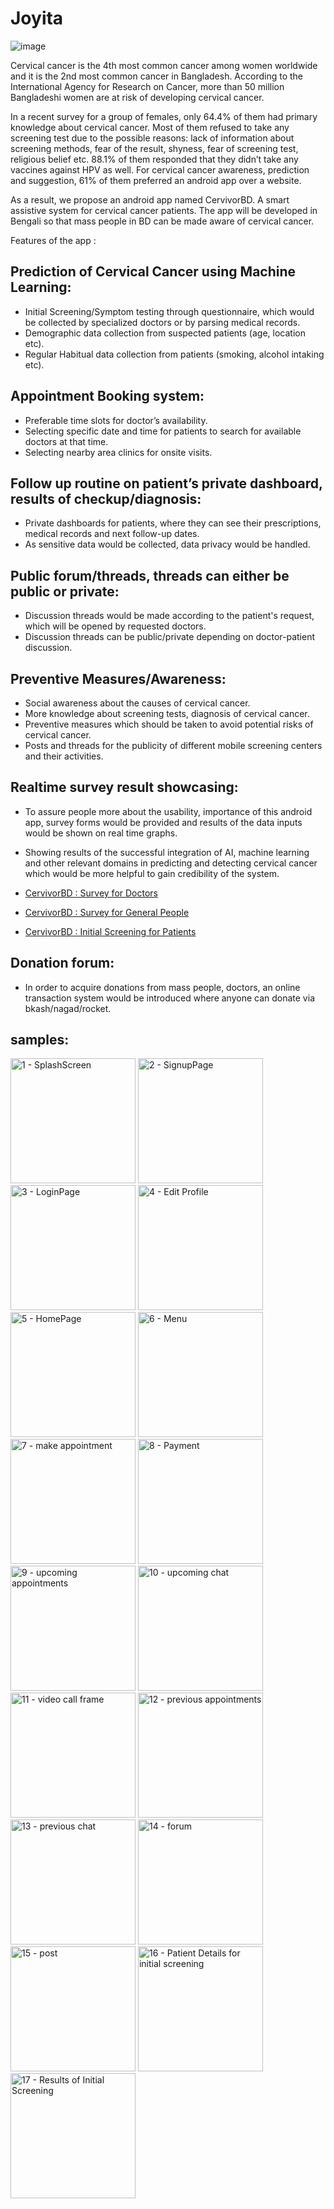 # Joyita
![image](https://user-images.githubusercontent.com/59027621/168407646-9de83d16-4e1e-42ec-b125-1453c9eb9063.png)

Cervical cancer is the 4th most common cancer among women worldwide and it is the 2nd most common cancer in Bangladesh. According to the International Agency for Research on Cancer, more than 50 million Bangladeshi women are at risk of developing cervical cancer.

In a recent survey for a group of females, only 64.4% of them had primary knowledge about cervical cancer. Most of them refused to take any screening test due to the possible reasons: lack of information about screening methods, fear of the result, shyness, fear of screening test, religious belief etc. 88.1% of them responded that they didn’t take any vaccines against HPV as well. For cervical cancer awareness, prediction and suggestion, 61% of them preferred an android app over a website.

As a result, we propose an android app named CervivorBD. A smart assistive system for cervical cancer patients. The app will be  developed in Bengali so that mass people in BD can be made aware of cervical cancer.

Features of the app :

## Prediction of Cervical Cancer using Machine Learning:
- Initial Screening/Symptom testing through questionnaire, which would be collected by specialized doctors or by parsing medical records.
- Demographic data collection from suspected patients (age, location etc).
- Regular Habitual data collection from patients (smoking, alcohol intaking etc).
 
## Appointment Booking system:
- Preferable time slots for doctor’s availability.
- Selecting specific date and time for patients to search for available doctors at that time.
- Selecting nearby area clinics for onsite visits.

## Follow up routine on patient’s private dashboard, results of checkup/diagnosis:
- Private dashboards for patients, where they can see their prescriptions, medical records and next follow-up dates.
- As sensitive data would be collected, data privacy would be handled.
 
## Public forum/threads, threads can either be public or private:
- Discussion threads would be made according to the patient's request, which will be opened by requested doctors.
- Discussion threads can be public/private depending on doctor-patient discussion.

## Preventive Measures/Awareness:
- Social awareness about the causes of cervical cancer.
- More knowledge about screening tests, diagnosis of cervical cancer.
- Preventive measures which should be taken to avoid potential risks of cervical cancer.
- Posts and threads for the publicity of different mobile screening centers and their activities. 

## Realtime survey result showcasing:
- To assure people more about the usability, importance of this android app, survey forms would be provided and results of the data inputs would be shown on real time graphs. 
- Showing results of the successful integration of AI, machine learning and other relevant domains in predicting and detecting cervical cancer which would be more helpful to gain credibility of the system.

- [CervivorBD : Survey for Doctors](https://forms.gle/fF53Cqug9EtVnhDw9)
- [CervivorBD : Survey for General People](https://forms.gle/z8DA8W6dkfm31LWu5)
- [CervivorBD : Initial Screening for Patients](https://forms.gle/HAAsupmkorKREZN37)

## Donation forum:
- In order to acquire donations from mass people, doctors, an online transaction system would be introduced where anyone can donate via bkash/nagad/rocket.

## samples:
<img width="200" alt="1 - SplashScreen" src="https://user-images.githubusercontent.com/59027621/168407415-e87c7724-05a4-47c7-9e29-c6770a45ea9b.png"> <img width="200" alt="2 - SignupPage" src="https://user-images.githubusercontent.com/59027621/168407416-e306f6e6-7fa1-4f86-8df0-b636c47c6381.png"> <img width="200" alt="3 - LoginPage" src="https://user-images.githubusercontent.com/59027621/168407385-16386b86-ab80-4edb-907d-6c5272bfb772.png"> <img width="200" alt="4 - Edit Profile" src="https://user-images.githubusercontent.com/59027621/168407387-f9f44dd9-4b52-46dd-b527-034addfc2318.png"> <img width="200" alt="5 - HomePage" src="https://user-images.githubusercontent.com/59027621/168407390-c878d29b-01d8-47b7-804c-ab4553f329d0.png"> <img width="200" alt="6 - Menu" src="https://user-images.githubusercontent.com/59027621/168407392-eca9549c-c6b1-4826-8db8-3b59f5cb3bb7.png"> <img width="200" alt="7 - make appointment" src="https://user-images.githubusercontent.com/59027621/168407393-bc55283a-fafc-4327-99cc-a2fb7890bf18.png"> <img width="200" alt="8 - Payment" src="https://user-images.githubusercontent.com/59027621/168407395-5fc11f47-3883-4fc6-a40a-1ce66e9c225d.png"> <img width="200" alt="9 - upcoming appointments" src="https://user-images.githubusercontent.com/59027621/168407398-49f8ebb9-47f0-4374-9eb2-67f9c6a65cd3.png"> <img width="200" alt="10 - upcoming chat" src="https://user-images.githubusercontent.com/59027621/168407400-aa411b1a-79aa-476e-a01c-65fd006e783c.png"> <img width="200" alt="11 - video call frame" src="https://user-images.githubusercontent.com/59027621/168407401-e82430cc-2214-449d-b8c8-b15cc249b12b.png"> <img width="200" alt="12 - previous appointments" src="https://user-images.githubusercontent.com/59027621/168407403-dfebfd41-5b64-485d-be24-48f88b71de3b.png"> <img width="200" alt="13 - previous chat" src="https://user-images.githubusercontent.com/59027621/168407406-e9196186-23ca-4110-818e-3ed11ce94696.png"> <img width="200" alt="14 - forum" src="https://user-images.githubusercontent.com/59027621/168407407-93e162a2-f1f1-43e4-97d0-0be24bc4f649.png"> <img width="200" alt="15 - post" src="https://user-images.githubusercontent.com/59027621/168407409-aa662006-bcd5-4fc4-94e9-1a37f40f9919.png"> <img width="200" alt="16 - Patient Details for initial screening" src="https://user-images.githubusercontent.com/59027621/168407412-a2305f13-7dab-451b-823f-a85b61747b75.png"> <img width="200" alt="17 - Results of Initial Screening" src="https://user-images.githubusercontent.com/59027621/168407414-7688c4f6-0610-411b-8cc5-bd4719d6caab.png">


